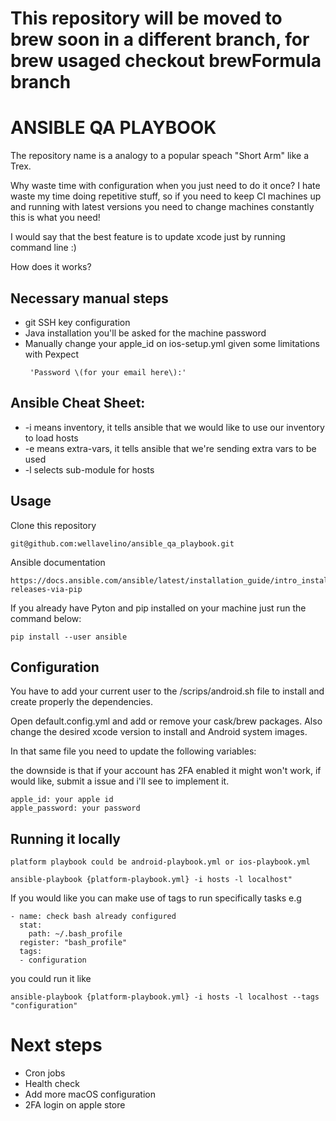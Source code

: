 # This repository will be moved to brew soon in a different branch, for brew usaged checkout brewFormula branch



# ANSIBLE QA PLAYBOOK

The repository name is a analogy to a popular speach "Short Arm" like a Trex.

Why waste time with configuration when you just need to do it once?
I hate waste my time doing repetitive stuff, so if you need to keep CI machines up and running with latest versions
you need to change machines constantly this is what you need!

I would say that the best feature is to update xcode just by running command line :)

How does it works?


## Necessary manual steps

- git SSH key configuration
- Java installation you'll be asked for the machine password
- Manually change your apple_id on ios-setup.yml given some limitations with Pexpect 
  ```
   'Password \(for your email here\):'
  ```
   
## Ansible Cheat Sheet:


 - -i means inventory, it tells ansible that we would like to use our inventory to load hosts
 -  -e means extra-vars, it tells ansible that we're sending extra vars to be used
 - -l selects sub-module for hosts 


## Usage
Clone this repository 

```
git@github.com:wellavelino/ansible_qa_playbook.git
```

Ansible documentation 

```
https://docs.ansible.com/ansible/latest/installation_guide/intro_installation.html#latest-releases-via-pip
```

If you already have Pyton and pip installed on your machine just run the command below:

```
pip install --user ansible
```

## Configuration
You have to add your current user to the /scrips/android.sh file to install and create properly the dependencies.

Open default.config.yml and add or remove your cask/brew packages.
Also change the desired xcode version to install and Android system images.

In that same file you need to update the following variables:

the downside is that if your account has 2FA enabled it might won't work, if would like, submit a issue and i'll see to implement it.


```
apple_id: your apple id
apple_password: your password

```



## Running it locally 

```
platform playbook could be android-playbook.yml or ios-playbook.yml

ansible-playbook {platform-playbook.yml} -i hosts -l localhost"
```

If you would like you can make use of tags to run specifically tasks e.g

```
- name: check bash already configured
  stat:
    path: ~/.bash_profile
  register: "bash_profile"
  tags:
  - configuration

```

you could run it like

```
ansible-playbook {platform-playbook.yml} -i hosts -l localhost --tags "configuration"
```


# Next steps

- Cron jobs
- Health check 
- Add more macOS configuration
- 2FA login on apple store 

